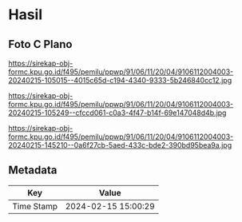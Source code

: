 # Hasil

## Foto C Plano

https://sirekap-obj-formc.kpu.go.id/f495/pemilu/ppwp/91/06/11/20/04/9106112004003-20240215-105015--4015c65d-c194-4340-9333-5b246840cc12.jpg

https://sirekap-obj-formc.kpu.go.id/f495/pemilu/ppwp/91/06/11/20/04/9106112004003-20240215-105249--cfccd061-c0a3-4f47-b14f-69e147048d4b.jpg

https://sirekap-obj-formc.kpu.go.id/f495/pemilu/ppwp/91/06/11/20/04/9106112004003-20240215-145210--0a6f27cb-5aed-433c-bde2-390bd95bea9a.jpg


## Metadata

| Key        | Value               |
| ---------- | ------------------- |
| Time Stamp | 2024-02-15 15:00:29 |



